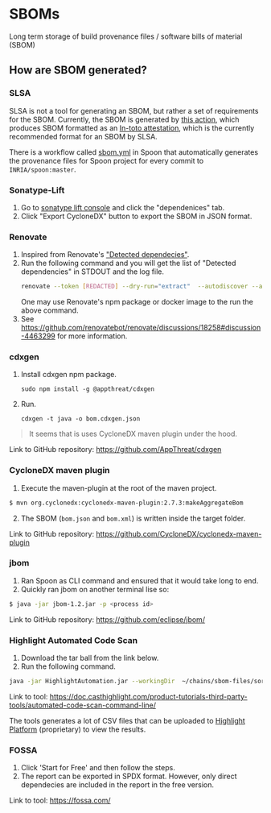 # SBOMs

Long term storage of build provenance files / software bills of material (SBOM)

## How are SBOM generated?

### SLSA

SLSA is not a tool for generating an SBOM, but rather a set of requirements for the SBOM.
Currently, the SBOM is generated by [this action](https://github.com/slsa-framework/github-actions-demo), which produces SBOM formatted as an [In-toto attestation](https://github.com/in-toto/attestation), which is the currently recommended format for an SBOM by SLSA.

There is a workflow called [sbom.yml](https://github.com/INRIA/spoon/blob/master/.github/workflows/sbom.yml) in Spoon that automatically
generates the provenance files for Spoon project for every commit to `INRIA/spoon:master`.

### Sonatype-Lift

1. Go to [sonatype lift console](https://lift.sonatype.com/results/github.com/SpoonLabs/sorald/01GF3EZ99T224KCGHP20Y32671?tab=dependencies)
   and click the "dependenices" tab.
2. Click "Export CycloneDX" button to export the SBOM in JSON format.

### Renovate

1. Inspired from Renovate's ["Detected dependecies"](https://github.com/SpoonLabs/sorald/issues/623).
2. Run the following command and you will get the list of
   "Detected dependencies" in STDOUT and the log file.
   ```bash
   renovate --token [REDACTED] --dry-run="extract"  --autodiscover --autodiscover-filter "<org_name>/<repo_name>" --log-file="renovate.log"
   ```
   One may use Renovate's npm package or docker image to the run the
   above command.
3. See https://github.com/renovatebot/renovate/discussions/18258#discussion-4463299 for more information.

### cdxgen

1. Install cdxgen npm package.
   ```
   sudo npm install -g @appthreat/cdxgen
   ```
2. Run.
   ```
   cdxgen -t java -o bom.cdxgen.json
   ```

> It seems that is uses CycloneDX maven plugin under the hood.

Link to GitHub repository: https://github.com/AppThreat/cdxgen

### CycloneDX maven plugin

1. Execute the maven-plugin at the root of the maven project.
```sh
$ mvn org.cyclonedx:cyclonedx-maven-plugin:2.7.3:makeAggregateBom
```
2. The SBOM (`bom.json` and `bom.xml`) is written inside the target folder.

Link to GitHub repository: https://github.com/CycloneDX/cyclonedx-maven-plugin

### jbom

1. Ran Spoon as CLI command and ensured that it would take long to end.
2. Quickly ran jbom on another terminal lise so:
```sh
$ java -jar jbom-1.2.jar -p <process id>
```

Link to GitHub repository: https://github.com/eclipse/jbom/

### Highlight Automated Code Scan

1. Download the tar ball from the link below.
2. Run the following command.
```sh
java -jar HighlightAutomation.jar --workingDir  ~/chains/sbom-files/sorald/ --sourceDir ~/spoonlabs/sorald --skipUpload --technologies "Java"
```

Link to tool: https://doc.casthighlight.com/product-tutorials-third-party-tools/automated-code-scan-command-line/

The tools generates a lot of CSV files that can be uploaded to 
[Highlight Platform](https://learn.castsoftware.com/trial-hl-request?utm_page=https://learn.castsoftware.com/highlight)
(proprietary) to view the results.

### FOSSA

1. Click 'Start for Free' and then follow the steps.
2. The report can be exported in SPDX format. However, only direct
dependecies are included in the report in the free version.

Link to tool: https://fossa.com/
